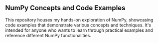 ## **NumPy Concepts and Code Examples**

This repository houses my hands-on exploration of NumPy, showcasing code examples that demonstrate various concepts and techniques. It's intended for anyone who wants to learn through practical examples and reference different NumPy functionalities.
